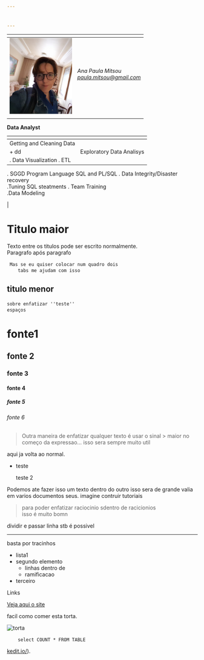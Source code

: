 ```yaml
---


---
```



<table>
<thead>
<tr>
<th></th>
<th></th>
</tr>
</thead>
<tbody>
<tr>
<td><img src="https://github.com/apmitsou/ds/blob/master/images/20180324_074002.jpg?raw=true" height="200" width="165" alt="teste"></td>
<td><h6> Ana Paula Mitsou <br><a href="mailto:paula.mitsou@gmail.com">paula.mitsou@gmail.com</a></h6></td>
</tr>
<tr>
<td></td>
<td></td>
</tr>
</tbody>
</table><blockquote>
</blockquote><p><strong>Data Analyst</strong></p>

<table>
<thead>
<tr>
<th></th>
<th></th>
</tr>
</thead>
<tbody>
<tr>
<td>Getting and Cleaning Data</td>
<td></td>
</tr>
<tr>
<td>+ dd</td>
<td>Exploratory Data Analisys</td>
</tr>
<tr>
<td>. Data Visualization . ETL</td>
<td></td>
</tr>
</tbody>
</table><p>. SGGD Program Language SQL and PL/SQL . Data Integrity/Disaster recovery<br>
.Tuning SQL steatments . Team Training<br>
.Data Modeling</p>
 | 
<h1 id="titulo-maior">Titulo maior</h1>
<p>Texto entre os titulos pode ser escrito normalmente.<br>
Paragrafo após paragrafo</p>
<pre><code>	Mas se eu quiser colocar num quadro dois
	tabs me ajudam com isso 
</code></pre>
<h2 id="titulo-menor">titulo menor</h2>
<pre><code>sobre enfatizar ''teste''
espaços 
</code></pre>
<h1 id="fonte1">fonte1</h1>
<h2 id="fonte-2">fonte 2</h2>
<h3 id="fonte-3">fonte 3</h3>
<h4 id="fonte-4">fonte 4</h4>
<h5 id="fonte-5">fonte 5</h5>
<h6 id="fonte-6">fonte 6</h6>
<blockquote>
<p>Outra maneira de enfatizar qualquer texto é usar o sinal &gt; maior no começo da expressao… isso sera sempre muito util</p>
</blockquote>
<p>aqui ja volta ao normal.</p>
<blockquote>
</blockquote><ul>
<li>
<p>teste</p>
<p>teste 2</p>
</li>
</ul>
<p>Podemos ate fazer isso um texto dentro do outro isso sera de grande valia em varios documentos seus. imagine contruir tutoriais</p>
<blockquote>
<p>para poder enfatizar raciocinio sdentro de racicionios<br>
isso é muito bomn</p>
</blockquote>

<p>dividir e passar linha stb é possivel</p>
<hr>
<p>basta por tracinhos</p>
<ul>
<li>lista1</li>
<li>segundo elemento
<ul>
<li>linhas dentro de</li>
<li>ramificacao</li>
</ul>
</li>
<li>terceiro</li>
</ul>
<p>Links</p>
<p><a href="http://www.uol.com.br">Veja aqui o site</a></p>
<p>facil como comer esta torta.</p>
<p><img src="https://images-gmi-pmc.edge-generalmills.com/612d8afe-a787-45bd-9276-f4d9e23d202d.jpg" alt="torta"></p>
<pre><code>    select COUNT * FROM TABLE
</code></pre>
<p><a href="http://kedit.io/">kedit.io/</a>).</p>

